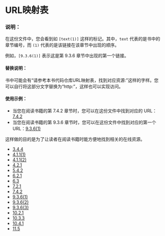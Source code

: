 # URL映射表

### 说明：

在这份文件中，您会看到如 `[text(1)]` 这样的标记。其中，`text` 代表的是书中的章节编号，而 `(1)` 代表的是该链接在该章节中出现的顺序。

例如，`[9.3.6(1)]` 表示这是第 9.3.6 章节中出现的第一个链接。

#### 替换说明：

书中可能会有“请参考本书代码仓库URL映射表，找到对应资源:”这样的字样。您可以自行将这部分文字替换为“http:”，这样也可以实现访问。

#### 使用示例：

- 当您在阅读书籍的第 7.4.2 章节时，您可以在这份文件中找到对应的 URL：[7.4.2](http://beta.ruff.rs/docs/faq/)
- 当您在阅读书籍的第 9.3.6 章节时，您可以在这份文件中找到对应的第一个 URL：[9.3.6(1)](http://www.yubico.com/product/yubikey-5c)

这样做的目的是为了让读者在阅读书籍时能方便地找到相关的在线资源。

- [3.4.4](http://www.worldatlas.com/articles/what-is-the-capital-of-france.html)
- [4.1.1(1)](http://developers.mini1.cn/wiki/luawh.html)
- [4.1.1(2)](http://developers.mini1.cn/wiki/luawh.html)
- [4.2.1](http://arxiv.org/pdf/2302.03803.pdf)
- [5.4.2](http://developers.mini1.cn/wiki/luawh.html)
- [6.2.1](http://developers.mini1.cn/wiki/luawh.html)
- [6.3](http://cn.tripadvisor.com/Attractions-g308272-Activities-c47-Shanghai.html)
- [7.2.1](http://deepmind.com)
- [7.4.2](http://beta.ruff.rs/docs/faq/)
- [9.3.6(1)](http://www.yubico.com/product/yubikey-5c)
- [9.3.6(2)](http://www.cdw.com/product/yubico-yubikey-5c-usb-security-key/7493450?cm_ven=acquirgy&cm_cat=google&cm_pla=NA-NA-Yubico_NY)
- [9.3.6(3)](http://www.yubico.com/product/yubikey-5c-nfc)
- [10.2.1](http://your-resource-name.openai.azure.com)
- [10.3.3](http://${TODO}.openai.azure.com)
- [10.4.1](http://ipywidgets.readthedocs.io/en/stable/user_install.html)
- [11.5](http://news.ycombinator.com/item?id=35820931)